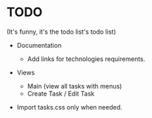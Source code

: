 # TODO
(It's funny, it's the todo list's todo list)

+ Documentation
    + Add links for technologies requirements.

+ Views
    + Main (view all tasks with menus)
    + Create Task / Edit Task

+ Import tasks.css only when needed.